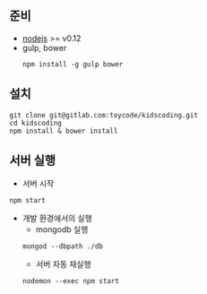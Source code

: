 ## 준비
  * [nodejs](https://nodejs.org/en/) >= v0.12
  * gulp, bower
    ```
    npm install -g gulp bower
    ```

## 설치
  ```
  git clone git@gitlab.com:toycode/kidscoding.git
  cd kidscoding
  npm install & bower install
  ```

## 서버 실행
  * 서버 시작
  ```
  npm start
  ```
  * 개발 환경에서의 실행
    * mongodb 실행
    ```
    mongod --dbpath ./db
    ```
    * 서버 자동 재실행
    ```
    nodemon --exec npm start
    ```
